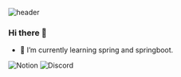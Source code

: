 ![header](https://capsule-render.vercel.app/api?type=Waving&color=gradient&height=200&section=header&text=Hello,%20I%20am%20Minjeong&fontSize=40)
### Hi there 👋

- 🌱 I’m currently learning spring and springboot.

![Notion](https://img.shields.io/badge/Notion-000000?style=flat&logo=Notion&logoColor=white)
![Discord](https://img.shields.io/badge/Discord-5865F2?style=flat&logo=Discord&logoColor=white)

